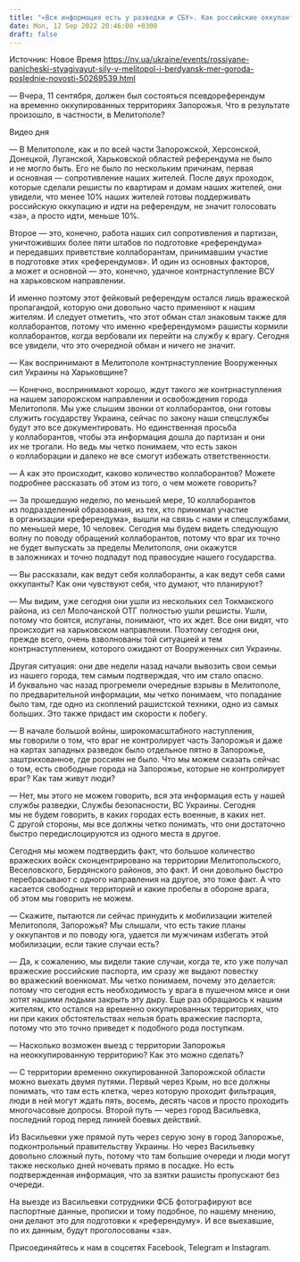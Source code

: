 ```yaml
---
title: "«Вся информация есть у разведки и СБУ». Как российские оккупанты боятся наступления ВСУ в направлении Мелитополя — отвечает мэр города"
date: Mon, 12 Sep 2022 20:46:00 +0300
draft: false
---
```

Источник: Новое Время https://nv.ua/ukraine/events/rossiyane-panicheski-styagivayut-sily-v-melitopol-i-berdyansk-mer-goroda-poslednie-novosti-50269539.html


— Вчера, 11 сентября, должен был состояться псевдореферендум на временно оккупированных территориях Запорожья. Что в результате произошло, в частности, в Мелитополе?

 Видео дня   

— В Мелитополе, как и по всей части Запорожской, Херсонской, Донецкой, Луганской, Харьковской областей референдума не было и не могло быть. Его не было по нескольким причинам, первая и основная — сопротивление наших жителей. После двух проходок, которые сделали решисты по квартирам и домам наших жителей, они увидели, что менее 10% наших жителей готовы поддерживать российскую оккупацию и идти на референдум, не значит голосовать «за», а просто идти, меньше 10%.

Второе — это, конечно, работа наших сил сопротивления и партизан, уничтоживших более пяти штабов по подготовке «референдума» и передавших приветствие коллаборантам, принимавшим участие в подготовке этих «референдумов». И один из основных факторов, а может и основной — это, конечно, удачное контрнаступление ВСУ на харьковском направлении.

И именно поэтому этот фейковый референдум остался лишь вражеской пропагандой, которую они довольно часто применяют к нашим жителям. И следует отметить, что этот обман стал знаковым также для коллаборантов, потому что именно «референдумом» рашисты кормили коллаборантов, когда вербовали их перейти на службу к врагу. Сегодня все увидели, что это очередной обман и ничего не значит.

— Как воспринимают в Мелитополе контрнаступление Вооруженных сил Украины на Харьковщине?

— Конечно, воспринимают хорошо, ждут такого же контрнаступления на нашем запорожском направлении и освобождения города Мелитополя. Мы уже слышим звонки от коллаборантов, они готовы служить государству Украина, сейчас по закону наши спецслужбы будут это все документировать. Но единственная просьба у коллаборантов, чтобы эта информация дошла до партизан и они их не трогали. Но ведь мы четко понимаем, что есть закон о коллаборации и далеко не все смогут избежать ответственности.

— А как это происходит, каково количество коллаборантов? Можете подробнее рассказать об этом из того, о чем можете говорить?

— За прошедшую неделю, по меньшей мере, 10 коллаборантов из подразделений образования, из тех, кто принимал участие в организации «референдума», вышли на связь с нами и спецслужбами, по меньшей мере, 10 человек. Сегодня мы будем видеть следующую волну по поводу обращений коллаборантов, потому что враг их точно не будет выпускать за пределы Мелитополя, они окажутся в заложниках и точно подпадут под правосудие нашего государства.

— Вы рассказали, как ведут себя коллаборанты, а как ведут себя сами оккупанты? Как они чувствуют себя, что думают, что планируют?

— Мы видим, уже сегодня они ушли из нескольких сел Токмакского района, из сел Молочанской ОТГ полностью ушли решисты. Ушли, потому что боятся, испуганы, понимают, что их ждет. Все они видят, что происходит на харьковском направлении. Поэтому сегодня они, прежде всего, очень взволнованы той ситуацией и тем контрнаступлением, которого ожидают от Вооруженных сил Украины.

Другая ситуация: они две недели назад начали вывозить свои семьи из нашего города, тем самым подтверждая, что им стало опасно. И буквально час назад прогремели очередные взрывы в Мелитополе, по предварительной информации, мы четко понимаем, что попадание было там, где одно из скоплений рашистской техники, одно из самых больших. Это также придаст им скорости к побегу.

— В начале большой войны, широкомасштабного наступления, мы говорили о том, что враг не контролирует часть Запорожья и даже на картах западных разведок было отдельное пятно в Запорожье, заштрихованное, где россиян не было. Что мы можем сказать сейчас о том, есть свободные города на Запорожье, которые не контролирует враг? Как там живут люди?

— Нет, мы этого не можем говорить, вся эта информация есть у нашей службы разведки, Службы безопасности, ВС Украины. Сегодня мы не будем говорить, в каких городах есть военные, в каких нет. С другой стороны, мы все должны четко понимать, что они достаточно быстро передислоцируются из одного места в другое.

Сегодня мы можем подтвердить факт, что большое количество вражеских войск сконцентрировано на территории Мелитопольского, Веселовского, Бердянского районов, это факт. И они довольно быстро перебрасывают с одного направления на другое, это тоже факт. А что касается свободных территорий и какие пробелы в обороне врага, об этом мы говорить не можем.

— Скажите, пытаются ли сейчас принудить к мобилизации жителей Мелитополя, Запорожья? Мы слышали, что есть такие планы у оккупантов и по поводу юга, удается ли мужчинам избегать этой мобилизации, если такие случаи есть?

— Да, к сожалению, мы видели такие случаи, когда те, кто уже получал вражеские российские паспорта, им сразу же выдают повестку во вражеский военкомат. Мы четко понимаем, почему это делается: потому что сегодня есть необходимость у врага в пушечном мясе и они хотят нашими людьми закрыть эту дыру. Еще раз обращаюсь к нашим жителям, кто остался на временно оккупированных территориях, что ни при каких обстоятельствах нельзя брать вражеские паспорта, потому что это точно приведет к подобного рода поступкам.

— Насколько возможен выезд с территории Запорожья на неоккупированную территорию? Как это можно сделать?

— С территории временно оккупированной Запорожской области можно выехать двумя путями. Первый через Крым, но все должны понимать, что там есть клетка, через которую проходит фильтрация, люди в ней могут ждать пять, восемь, десять часов и просто проходить многочасовые допросы. Второй путь — через город Васильевка, последний город перед линией боевых действий.

Из Васильевки уже прямой путь через серую зону в город Запорожье, подконтрольный правительству Украины. Но через Васильевку довольно сложный путь, потому что там большие очереди и люди могут также несколько дней ночевать прямо в посадке. Но есть подтвержденная информация, что за взятки рашисты пропускают без очереди.

На выезде из Васильевки сотрудники ФСБ фотографируют все паспортные данные, прописки и тому подобное, по нашему мнению, они делают это для подготовки к «референдуму». И все выехавшие, по их данным, будут проголосованы «за».

Присоединяйтесь к нам в соцсетях Facebook, Telegram и Instagram.

